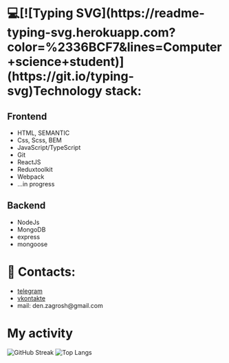 <h1>💻[![Typing SVG](https://readme-typing-svg.herokuapp.com?color=%2336BCF7&lines=Computer+science+student)](https://git.io/typing-svg)Technology stack:</h1>
<h2>Frontend</h2>
<ul>
  <li>HTML, SEMANTIC</li>
  <li>Css, Scss, BEM</li>
  <li>JavaScript/TypeScript</li>
  <li>Git</li>
  <li>ReactJS</li>
  <li>Reduxtoolkit</li>
   <li>Webpack</li>
  <li>...in progress</li>
</ul>
<h2>Backend</h2>
<ul>
  <li>NodeJs</li>
  <li>MongoDB</li>
  <li>express</li>
  <li>mongoose</li>
</ul>
<h1> 📩 Contacts:</h1>
<ul>
<li><a href="https://t.me/penaplast3104">telegram</a></li>
<li><a href="https://vk.com/electrokurwa228">vkontakte</a></li>
<li>mail: den.zagrosh@gmail.com</li>
</ul>
<h1>My activity</h1>
<img src="https://streak-stats.demolab.com/?user=diniso4ka&theme=dark" alt="GitHub Streak" data-canonical-src="http://github-readme-streak-stats.herokuapp.com?user=dinis04ka" style="max-width: 100%;">
<img src="https://camo.githubusercontent.com/98cc2eb77ee3108a36e13c5c657872781fc393301804cd09d16686d8663e8d83/68747470733a2f2f6769746875622d726561646d652d73746174732e76657263656c2e6170702f6170692f746f702d6c616e67732f3f757365726e616d653d6f6e6c79706f7369746976656d696e64266c61796f75743d636f6d70616374267468656d653d746f6b796f6e69676874" alt="Top Langs" data-canonical-src="https://github-readme-stats.vercel.app/api/top-langs/?username=diniso4ka&amp;layout=compact&amp;theme=dark" style="max-width: 100%;">
